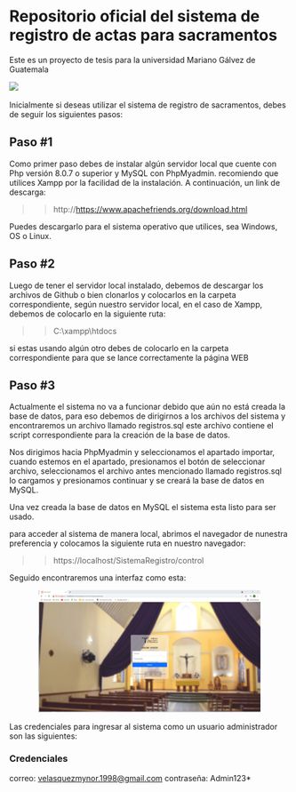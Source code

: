 <h1>Repositorio oficial del sistema de registro de actas para sacramentos </h1>

Este es un proyecto de tesis para la universidad Mariano Gálvez de Guatemala

![](https://in3.umg.edu.gt/images/logoumg2.png)

Inicialmente si deseas utilizar el sistema de registro de sacramentos, debes de seguir los siguientes pasos:

<h2> Paso #1 </h2>

Como primer paso debes de instalar algún servidor local que cuente con Php versión 8.0.7 o superior y MySQL con PhpMyadmin. recomiendo que utilices Xampp por la facilidad de la instalación. A continuación, un link de descarga:

> > http://https://www.apachefriends.org/download.html

Puedes descargarlo para el sistema operativo que utilices, sea Windows, OS o Linux.

<h2> Paso #2 </h2>

Luego de tener el servidor local instalado, debemos de descargar los archivos de Github o bien clonarlos y colocarlos en la carpeta correspondiente, según nuestro servidor local, en el caso de Xampp, debemos de colocarlo en la siguiente ruta:

> > C:\xampp\htdocs

si estas usando algún otro debes de colocarlo en la carpeta correspondiente para que se lance correctamente la página WEB

<h2> Paso #3 </h2>

Actualmente el sistema no va a funcionar debido que aún no está creada la base de datos, para eso debemos de dirigirnos a los archivos del sistema y encontraremos un archivo llamado registros.sql este archivo contiene el script correspondiente para la creación de la base de datos.

Nos dirigimos hacia PhpMyadmin y seleccionamos el apartado importar, cuando estemos en el apartado, presionamos el botón de seleccionar archivo, seleccionamos el archivo antes mencionado llamado registros.sql lo cargamos y presionamos continuar y se creará la base de datos en MySQL.

Una vez creada la base de datos en MySQL el sistema esta listo para ser usado.

para acceder al sistema de manera local, abrimos el navegador de nunestra preferencia y colocamos la siguiente ruta en nuestro navegador:

> > https://localhost/SistemaRegistro/control

Seguido encontraremos una interfaz como esta:

<p align="center">
  <img src="parroquia.png" width="400" title="Login">
</p>

Las credenciales para ingresar al sistema como un usuario administrador son las siguientes:

<h3> Credenciales </h3>

correo: velasquezmynor.1998@gmail.com
contraseña: Admin123*
